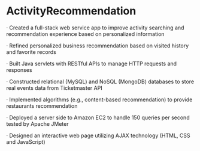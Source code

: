 # ActivityRecommendation


· Created a full-stack web service app to improve activity searching and recommendation experience based on personalized information
 
 
· Refined personalized business recommendation based on visited history and favorite records


· Built Java servlets with RESTful APIs to manage HTTP requests and responses


· Constructed relational (MySQL) and NoSQL (MongoDB) databases to store real events data from Ticketmaster API


· Implemented algorithms (e.g., content-based recommendation) to provide restaurants recommendation


· Deployed a server side to Amazon EC2 to handle 150 queries per second tested by Apache JMeter


· Designed an interactive web page utilizing AJAX technology (HTML, CSS and JavaScript)

